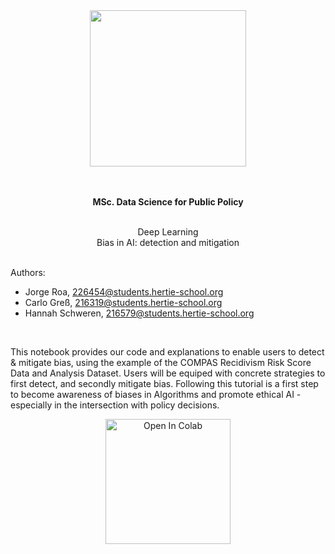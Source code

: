 
<div align="center">
<a href="https://www.hertie-school.org/en/">
<img width="250em" src="https://hertieschool-f4e6.kxcdn.com/typo3conf/ext/lf_base/Resources/Frontend/dev04/assets/images/hertie-school.svg"/>
</a>

</div>

<br/>
<br/>

<div align="center">
<p><b> MSc. Data Science for Public Policy </b> <br/> </p>
 <br/>
Deep Learning <br/>
Bias in AI:  detection and mitigation <br/>
</div>

</br>

Authors:
*   Jorge Roa, 226454@students.hertie-school.org
*   Carlo Greß, 216319@students.hertie-school.org
*   Hannah Schweren, 216579@students.hertie-school.org

</br>

This notebook provides our code and explanations to enable users to detect & mitigate bias, using the example of the COMPAS Recidivism Risk Score Data and Analysis Dataset. Users will be equiped with concrete strategies to first detect, and secondly mitigate bias. Following this tutorial is a first step to become awareness of biases in Algorithms and promote ethical AI - especially in the intersection with policy decisions.

<div align="center">
<a href="https://colab.research.google.com/drive/157nrXzdLmcVEfOk6SIjH_GC6f14cpdAm#scrollTo=13i7KQ9t-CV8">
    <img src="https://colab.research.google.com/assets/colab-badge.svg" width="200px" alt="Open In Colab"/>
</a>
</div>
